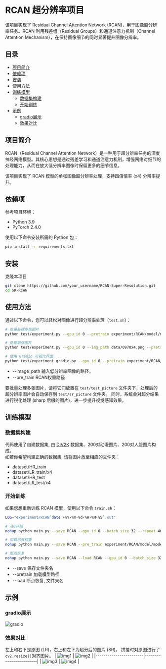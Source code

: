 # RCAN 超分辨率项目

该项目实现了 Residual Channel Attention Network (RCAN)，用于图像超分辨率任务。RCAN 利用残差组（Residual Groups）和通道注意力机制（Channel Attention Mechanism），在保持图像细节的同时显著提升图像分辨率。

## 目录
- [项目简介](#项目简介)
- [依赖项](#依赖项)
- [安装](#安装)
- [使用方法](#使用方法)
- [训练模型](#训练模型)
  - [数据集构建](#数据集构建)
  - [开始训练](#开始训练)
- [示例](#示例)
  - [gradio展示](#gradio展示)
  - [效果对比](#效果对比)


## 项目简介

RCAN（Residual Channel Attention Network）是一种用于超分辨率任务的深度神经网络模型。其核心思想是通过残差学习和通道注意力机制，增强网络对细节的处理能力，从而在放大低分辨率图像时保留更多的细节信息。

该项目实现了 RCAN 模型的单张图像超分辨率处理，支持四倍倍率 (x4) 分辨率提升。

## 依赖项

参考项目环境：

- Python 3.9
- PyTorch 2.4.0

使用以下命令安装所需的 Python 包：

```bash
pip install -r requirements.txt
```

## 安装

克隆本项目

```bash
git clone https://github.com/your_username/RCAN-Super-Resolution.git
cd SR-RCAN
```

## 使用方法

通过以下命令，您可以轻松对图像进行超分辨率处理（`test.sh`）：

```bash
# 批量处理多张图片
python test/experiment.py --gpu_id 0 --pretrain experiment/RCAN/model/model_best.pth

# 处理单张图片
python test/experiment.py --gpu_id 0 --img_path data/0970x4.png --pretrain experiment/RCAN/model/model_best.pth

# 使用 Gradio 可视化界面
python test/experiment_gradio.py --gpu_id 0 --pretrain experiment/RCAN/model/model_best.pth

```

- --image_path 输入低分辨率图像的路径。
- --pre_train RCAN权重路径

要批量处理多张图片，请将它们放置在 `test/test_picture` 文件夹下，处理后的超分辨率图片会自动保存到 `test/sr_picture` 文件夹。
同时，系统会对超分结果进行锐化处理 (sharp 后缀的图片)，进一步提升视觉感知效果。

## 训练模型

### 数据集构建
代码使用了自建数据集, 由 [DIV2K](https://data.vision.ee.ethz.ch/cvl/DIV2K/) 数据集、200对动漫图片、200对人脸图片构成。  
如若你希望构建正确的数据集, 请将图片放至相应的文件夹：

- dataset/HR_train
- dataset/LR_train/x4
- dataset/HR_test
- dataset/LR_test/x4


### 开始训练
如果您想重新训练 RCAN 模型，使用以下命令 `train.sh`：
```bash
LOG="experiment/RCAN`date +%Y-%m-%d-%H-%M-%S`.out"

# 从0开始
nohup python main.py --save RCAN --gpu_id 0 --batch_size 32 --repeat 40 > $LOG &

# 加载已有权重
nohup python main.py --save RCAN --pre_train experiment/RCAN/model/model_best.pth --gpu_id 0 --batch_size 32 --repeat 40 > $LOG &

# 断点恢复
nohup python main.py --save RCAN --load RCAN --gpu_id 0 --batch_size 32 --repeat 40 > $LOG &
```

- --save 保存文件夹名
- --pretrain 加载模型路径
- --load 断点恢复, 文件夹名

## 示例
### gradio展示
![gradio](./docs/gradio.png)

### 效果对比
左上和右下是原图 (LR)，右上和左下为超分后的图片 (SR)。
拼接时对原图进行了`cv2.resize()`对齐图片。
| ![img1](./docs/img_window1.png) | ![img2](./docs/img_window2.png) |
|------------------------|------------------------|
| ![img3](./docs/img_window3.png) | ![img4](./docs/img_window4.png) |


